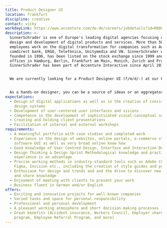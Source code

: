 ```yaml
---
title: Product Designer UI
location: frankfurt
discipline: creative
contact: vicky
workdayLink: https://www.accenture.com/de-de/careers/jobdetails?id=R00058214_de&title=Product+Designer+UI+(f%2fm%2fd%2f-)+%7c+SinnerSchrader
description: >-
  SinnerSchrader is one of Europe's leading digital agencies focusing on the
  design and development of digital products and services. More than 500
  employees work on the digital transformation for companies such as Audi,
  comdirect bank, ERGO, Telefónica, Unitymedia and VW. SinnerSchrader was
  founded in 1996, has been listed on the stock exchange since 1999 and has
  offices in Hamburg, Berlin, Frankfurt am Main, Munich, Zurich and Prague.
  SinnerSchrader has been part of Accenture Interactive since April 2017.


  We are currently looking for a Product Designer UI (f/m/d/-) at our Frankfurt office.


  As a hands-on designer, you can be a source of ideas or an aggregator in the intensive cooperation between Product Design, Product Strategy, Product Engineering and Product and Client Management. What is strange to you makes you curious, what is familiar you encounter with self-critical distance. Your outstanding intuition for ideas and design drives you to tirelessly search for the best solution. Sensitive visuality, high quality and user-centred thinking are equally important to you. You quickly find convincing solutions and are a leading creative force in the acquisition of new clients and deliver real added value for our existing clients with your work.
expectations:
  - Design of digital applications as well as in the creation of consistent
    design systems
  - Development of user-centered user interfaces and visions
  - Competence in the development of sophisticated visual-conceptual solutions
  - Creating and holding client presentations
  - Facilitation of internal and external workshops
requirements:
  - A meaningful portfolio with case studies and completed work
  - Experience in the design of websites, online portals, e-commerce stores,
    software GUI as well as very broad online know how
  - Good knowledge of User Centred Design, Interface and Interaction Design
  - Design Thinking & Design Sprint Methodological knowledge and practical
    experience is an advantage
  - Precise working methods in industry-standard tools such as Adobe CC, Sketch,
    Figma, Invision etc., including the creation of style guides and prototyping
  - Enthusiasm for design and trends and and the drive to discover new things
    and share knowledge
  - Enjoyment of meeting with clients to present your work
  - Business fluent in German and/or English
offers:
  - Exciting and innovative projects for well-known companies
  - Varied tasks and space for personal responsibility
  - Professional and personal development
  - A pleasant working atmosphere and short decision-making processes
  - Great benefits (Accident insurance, Workers Council, Employer share purchase
    program, Employee Referral Program, and more)
---
```

